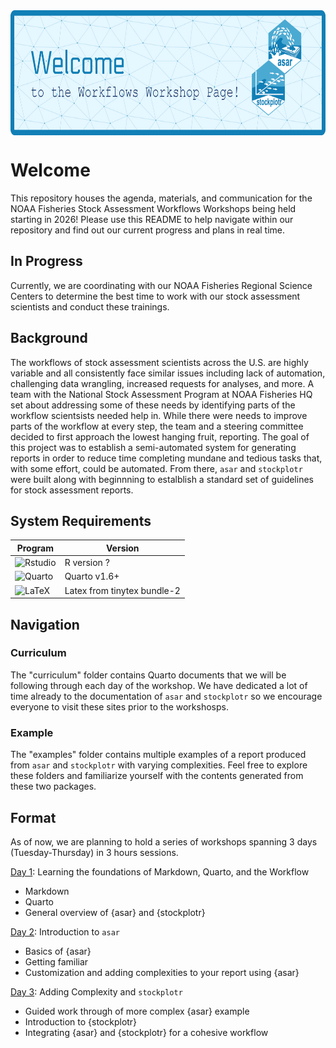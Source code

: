 <img src="assets/workshop_banner.png" align="center" width="800" height="200"/>

# Welcome

This repository houses the agenda, materials, and communication for the NOAA Fisheries Stock Assessment Workflows Workshops being held starting in 2026! Please use this README to help navigate within our repository and find out our current progress and plans in real time.

## In Progress

Currently, we are coordinating with our NOAA Fisheries Regional Science Centers to determine the best time to work with our stock assessment scientists and conduct these trainings.

## Background

The workflows of stock assessment scientists across the U.S. are highly variable and all consistently face similar issues including lack of automation, challenging data wrangling, increased requests for analyses, and more. A team with the National Stock Assessment Program at NOAA Fisheries HQ set about addressing some of these needs by identifying parts of the workflow scientsists needed help in. While there were needs to improve parts of the workflow at every step, the team and a steering committee decided to first approach the lowest hanging fruit, reporting. The goal of this project was to establish a semi-automated system for generating reports in order to reduce time completing mundane and tedious tasks that, with some effort, could be automated. From there, `asar` and `stockplotr` were built along with beginnning to estalblish a standard set of guidelines for stock assessment reports.

## System Requirements

| Program | Version |
|---------|---------|
| <img src="https://cdn.jsdelivr.net/gh/devicons/devicon@latest/icons/rstudio/rstudio-original.svg" alt="Rstudio" width="55" height="55"/> | R version ? |
| <img src="https://rstudio.github.io/cheatsheets/html/images/logo-quarto.png" alt="Quarto" width="55" height="55"/> | Quarto v1.6+ |
| <img src="https://upload.wikimedia.org/wikipedia/commons/thumb/9/92/LaTeX_logo.svg/1200px-LaTeX_logo.svg.png" alt="LaTeX" width="55" height="55"/> | Latex from tinytex bundle-2 |

## Navigation

### Curriculum

The "curriculum" folder contains Quarto documents that we will be following through each day of the workshop. We have dedicated a lot of time already to the documentation of `asar` and `stockplotr` so we encourage everyone to visit these sites prior to the workshosps.

### Example

The "examples" folder contains multiple examples of a report produced from `asar` and `stockplotr` with varying complexities. Feel free to explore these folders and familiarize yourself with the contents generated from these two packages.

## Format

As of now, we are planning to hold a series of workshops spanning 3 days (Tuesday-Thursday) in 3 hours sessions. 

[Day 1](https://github.com/nmfs-ost/workflows-workshop/blob/main/Curriculum/day_1.qmd): Learning the foundations of Markdown, Quarto, and the Workflow

  - Markdown
  - Quarto
  - General overview of {asar} and {stockplotr}

[Day 2](https://github.com/nmfs-ost/workflows-workshop/blob/main/Curriculum/day_2.qmd): Introduction to `asar`

  - Basics of {asar}
  - Getting familiar
  - Customization and adding complexities to your report using {asar}

[Day 3](https://github.com/nmfs-ost/workflows-workshop/blob/main/Curriculum/day_3.qmd): Adding Complexity and `stockplotr`

  - Guided work through of more complex {asar} example
  - Introduction to {stockplotr}
  - Integrating {asar} and {stockplotr} for a cohesive workflow

